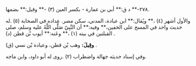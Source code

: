 ٢٧٨-** د ق:** أبي بن عمارة - بكسر العين (٣) -** وقيل:** بضمها.

والأول أشهر (٤) ،** ويُقال:** ابن عبادة، المدني، سكن مصر. عداده في الصحابة (٥) .له حديث واحد في المسح على الخفين،** وفيه:** أن النَّبِيّ صَلَّى اللَّهُ عليه وسلم، صلى القبلتين في بيته (١) ،** وعَنه:** أيوب بْن قطن (د) .

**وقِيلَ:** وهب بْن قطن، وعبادة بْن نسي (ق) .

وفي إسناد حديثه جهالة واضطراب (٢) .روى له أبو داود، وابن ماجه.